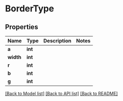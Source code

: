 # BorderType

## Properties
Name | Type | Description | Notes
------------ | ------------- | ------------- | -------------
**a** | **int** |  | 
**width** | **int** |  | 
**r** | **int** |  | 
**b** | **int** |  | 
**g** | **int** |  | 

[[Back to Model list]](../README.md#documentation-for-models) [[Back to API list]](../README.md#documentation-for-api-endpoints) [[Back to README]](../README.md)


